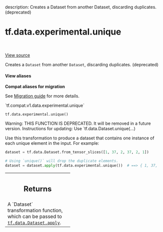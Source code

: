 description: Creates a Dataset from another Dataset, discarding duplicates. (deprecated)

<div itemscope itemtype="http://developers.google.com/ReferenceObject">
<meta itemprop="name" content="tf.data.experimental.unique" />
<meta itemprop="path" content="Stable" />
</div>

# tf.data.experimental.unique

<!-- Insert buttons and diff -->

<table class="tfo-notebook-buttons tfo-api nocontent" align="left">

</table>

<a target="_blank" href="/code/stable/tensorflow/python/data/experimental/ops/unique.py">View source</a>



Creates a `Dataset` from another `Dataset`, discarding duplicates. (deprecated)

<section class="expandable">
  <h4 class="showalways">View aliases</h4>
  <p>
<b>Compat aliases for migration</b>
<p>See
<a href="https://www.tensorflow.org/guide/migrate">Migration guide</a> for
more details.</p>
<p>`tf.compat.v1.data.experimental.unique`</p>
</p>
</section>

<pre class="devsite-click-to-copy prettyprint lang-py tfo-signature-link">
<code>tf.data.experimental.unique()
</code></pre>



<!-- Placeholder for "Used in" -->

Warning: THIS FUNCTION IS DEPRECATED. It will be removed in a future version.
Instructions for updating:
Use `tf.data.Dataset.unique(...)

Use this transformation to produce a dataset that contains one instance of
each unique element in the input. For example:

```python
dataset = tf.data.Dataset.from_tensor_slices([1, 37, 2, 37, 2, 1])

# Using `unique()` will drop the duplicate elements.
dataset = dataset.apply(tf.data.experimental.unique())  # ==> { 1, 37, 2 }
```

<!-- Tabular view -->
 <table class="responsive fixed orange">
<colgroup><col width="214px"><col></colgroup>
<tr><th colspan="2"><h2 class="add-link">Returns</h2></th></tr>
<tr class="alt">
<td colspan="2">
A `Dataset` transformation function, which can be passed to
<a href="../../../tf/data/Dataset.md#apply"><code>tf.data.Dataset.apply</code></a>.
</td>
</tr>

</table>

